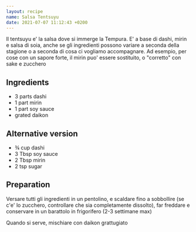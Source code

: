 ```yaml
---
layout: recipe
name: Salsa Tentsuyu
date: 2021-07-07 11:12:43 +0200
---
```


Il tentsuyu e' la salsa dove si immerge la Tempura. E' a base di dashi, mirin e salsa di soia, anche se gli ingredienti possono variare a seconda della stagione o a seconda di cosa ci vogliamo accompagnare. Ad esempio, per cose con un sapore forte, il mirin puo' essere sostituito, o "corretto" con sake e zucchero

## Ingredients
- 3 parts dashi
- 1 part mirin
- 1 part soy sauce
- grated daikon

## Alternative version
- ¾ cup dashi
- 3 Tbsp soy sauce
- 2 Tbsp mirin
- 2 tsp sugar

## Preparation

Versare tutti gli ingredienti in un pentolino, e scaldare fino a sobbollire (se c'e' lo zucchero, controllare che sia completamente dissolto), far freddare e conservare in un barattolo in frigorifero (2-3 settimane max)

Quando si serve, mischiare con daikon grattugiato
